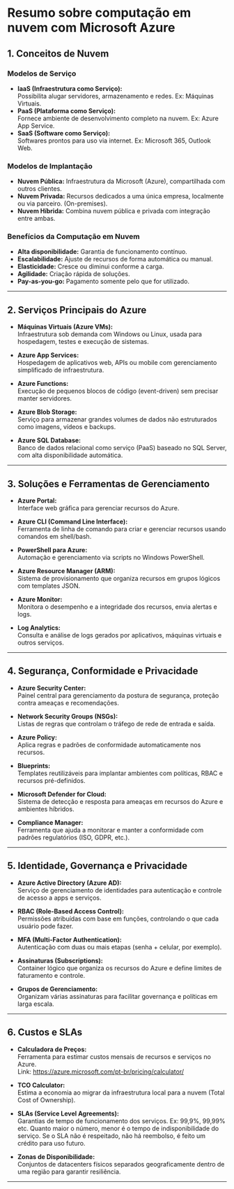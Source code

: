 # Resumo sobre computação em nuvem com Microsoft Azure

## 1. Conceitos de Nuvem

### Modelos de Serviço
- **IaaS (Infraestrutura como Serviço):**  
  Possibilita alugar servidores, armazenamento e redes. Ex: Máquinas Virtuais.
- **PaaS (Plataforma como Serviço):**  
  Fornece ambiente de desenvolvimento completo na nuvem. Ex: Azure App Service.
- **SaaS (Software como Serviço):**  
  Softwares prontos para uso via internet. Ex: Microsoft 365, Outlook Web.

### Modelos de Implantação
- **Nuvem Pública:** Infraestrutura da Microsoft (Azure), compartilhada com outros clientes.
- **Nuvem Privada:** Recursos dedicados a uma única empresa, localmente ou via parceiro. (On-premises).
- **Nuvem Híbrida:** Combina nuvem pública e privada com integração entre ambas.

### Benefícios da Computação em Nuvem
- **Alta disponibilidade:** Garantia de funcionamento contínuo.
- **Escalabilidade:** Ajuste de recursos de forma automática ou manual.
- **Elasticidade:** Cresce ou diminui conforme a carga.
- **Agilidade:** Criação rápida de soluções.
- **Pay-as-you-go:** Pagamento somente pelo que for utilizado.

---

## 2. Serviços Principais do Azure 

- **Máquinas Virtuais (Azure VMs):**  
  Infraestrutura sob demanda com Windows ou Linux, usada para hospedagem, testes e execução de sistemas.

- **Azure App Services:**  
  Hospedagem de aplicativos web, APIs ou mobile com gerenciamento simplificado de infraestrutura.

- **Azure Functions:**  
  Execução de pequenos blocos de código (event-driven) sem precisar manter servidores.

- **Azure Blob Storage:**  
  Serviço para armazenar grandes volumes de dados não estruturados como imagens, vídeos e backups.

- **Azure SQL Database:**  
  Banco de dados relacional como serviço (PaaS) baseado no SQL Server, com alta disponibilidade automática.

---

## 3. Soluções e Ferramentas de Gerenciamento 

- **Azure Portal:**  
  Interface web gráfica para gerenciar recursos do Azure.

- **Azure CLI (Command Line Interface):**  
  Ferramenta de linha de comando para criar e gerenciar recursos usando comandos em shell/bash.

- **PowerShell para Azure:**  
  Automação e gerenciamento via scripts no Windows PowerShell.

- **Azure Resource Manager (ARM):**  
  Sistema de provisionamento que organiza recursos em grupos lógicos com templates JSON.

- **Azure Monitor:**  
  Monitora o desempenho e a integridade dos recursos, envia alertas e logs.

- **Log Analytics:**  
  Consulta e análise de logs gerados por aplicativos, máquinas virtuais e outros serviços.

---

## 4. Segurança, Conformidade e Privacidade 

- **Azure Security Center:**  
  Painel central para gerenciamento da postura de segurança, proteção contra ameaças e recomendações.

- **Network Security Groups (NSGs):**  
  Listas de regras que controlam o tráfego de rede de entrada e saída.

- **Azure Policy:**  
  Aplica regras e padrões de conformidade automaticamente nos recursos.

- **Blueprints:**  
  Templates reutilizáveis para implantar ambientes com políticas, RBAC e recursos pré-definidos.

- **Microsoft Defender for Cloud:**  
  Sistema de detecção e resposta para ameaças em recursos do Azure e ambientes híbridos.

- **Compliance Manager:**  
  Ferramenta que ajuda a monitorar e manter a conformidade com padrões regulatórios (ISO, GDPR, etc.).

---

## 5. Identidade, Governança e Privacidade

- **Azure Active Directory (Azure AD):**  
  Serviço de gerenciamento de identidades para autenticação e controle de acesso a apps e serviços.

- **RBAC (Role-Based Access Control):**  
  Permissões atribuídas com base em funções, controlando o que cada usuário pode fazer.

- **MFA (Multi-Factor Authentication):**  
  Autenticação com duas ou mais etapas (senha + celular, por exemplo).

- **Assinaturas (Subscriptions):**  
  Container lógico que organiza os recursos do Azure e define limites de faturamento e controle.

- **Grupos de Gerenciamento:**  
  Organizam várias assinaturas para facilitar governança e políticas em larga escala.

---

## 6. Custos e SLAs 

- **Calculadora de Preços:**  
  Ferramenta para estimar custos mensais de recursos e serviços no Azure.  
  Link: https://azure.microsoft.com/pt-br/pricing/calculator/

- **TCO Calculator:**  
  Estima a economia ao migrar da infraestrutura local para a nuvem (Total Cost of Ownership).

- **SLAs (Service Level Agreements):**  
  Garantias de tempo de funcionamento dos serviços. Ex: 99,9%, 99,99% etc. Quanto maior o número, menor é o tempo de indisponibilidade do serviço.
  Se o SLA não é respeitado, não há reembolso, é feito um crédito para uso futuro.

- **Zonas de Disponibilidade:**  
  Conjuntos de datacenters físicos separados geograficamente dentro de uma região para garantir resiliência.

---

